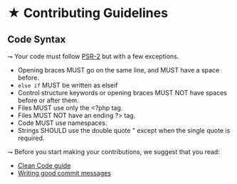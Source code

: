 <!-- MAIN TITLE -->
# ★ Contributing Guidelines

<!-- CODE SYNTAX HEADER -->
## Code Syntax

⇁ Your code must follow [PSR-2](http://www.php-fig.org/psr/psr-2/) but with a few exceptions.

* Opening braces MUST go on the same line, and MUST have a space before.
* `else if` MUST be written as elseif
* Control structure keywords or opening braces MUST NOT have spaces before or after them.
* Files MUST use only the <?php tag.
* Files MUST NOT have an ending ?> tag.
* Code MUST use namespaces.
* Strings SHOULD use the double quote " except when the single quote is required.

⇁ Before you start making your contributions, we suggest that you read:

* [Clean Code guide](https://github.com/jupeter/clean-code-php)
* [Writing good commit messages](https://github.com/erlang/otp/wiki/Writing-good-commit-messages)